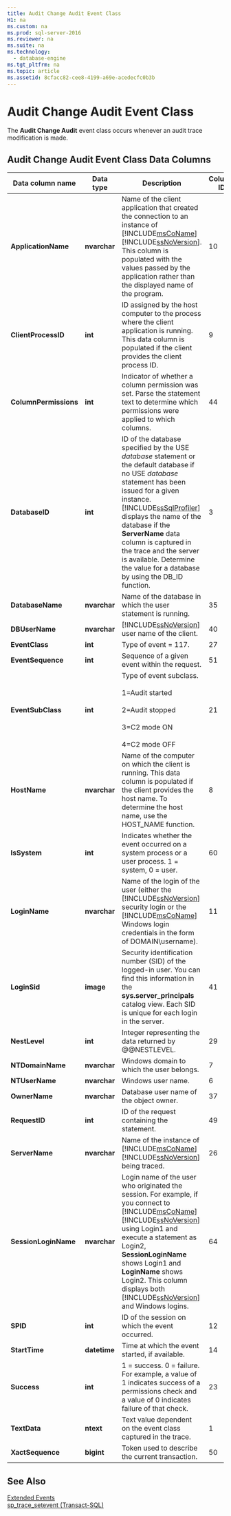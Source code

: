 ```yaml
---
title: Audit Change Audit Event Class
H1: na
ms.custom: na
ms.prod: sql-server-2016
ms.reviewer: na
ms.suite: na
ms.technology: 
  - database-engine
ms.tgt_pltfrm: na
ms.topic: article
ms.assetid: 8cfacc82-cee8-4199-a69e-acedecfc0b3b
---
```

# Audit Change Audit Event Class
  The **Audit Change Audit** event class occurs whenever an audit trace modification is made.  
  
## Audit Change Audit Event Class Data Columns  
  
|Data column name|Data type|Description|Column ID|Filterable|  
|----------------------|---------------|-----------------|---------------|----------------|  
|**ApplicationName**|**nvarchar**|Name of the client application that created the connection to an instance of [!INCLUDE[msCoName](../../Token/Other/msCoName_md.md)] [!INCLUDE[ssNoVersion](../../Token/Other/ssNoVersion_md.md)]. This column is populated with the values passed by the application rather than the displayed name of the program.|10|Yes|  
|**ClientProcessID**|**int**|ID assigned by the host computer to the process where the client application is running. This data column is populated if the client provides the client process ID.|9|Yes|  
|**ColumnPermissions**|**int**|Indicator of whether a column permission was set. Parse the statement text to determine which permissions were applied to which columns.|44|Yes|  
|**DatabaseID**|**int**|ID of the database specified by the USE *database* statement or the default database if no USE *database* statement has been issued for a given instance. [!INCLUDE[ssSqlProfiler](../../Token/Other/ssSqlProfiler_md.md)] displays the name of the database if the **ServerName** data column is captured in the trace and the server is available. Determine the value for a database by using the DB\_ID function.|3|Yes|  
|**DatabaseName**|**nvarchar**|Name of the database in which the user statement is running.|35|Yes|  
|**DBUserName**|**nvarchar**|[!INCLUDE[ssNoVersion](../../Token/Other/ssNoVersion_md.md)] user name of the client.|40|Yes|  
|**EventClass**|**int**|Type of event \= 117.|27|No|  
|**EventSequence**|**int**|Sequence of a given event within the request.|51|No|  
|**EventSubClass**|**int**|Type of event subclass.<br /><br /> 1\=Audit started<br /><br /> 2\=Audit stopped<br /><br /> 3\=C2 mode ON<br /><br /> 4\=C2 mode OFF|21|Yes|  
|**HostName**|**nvarchar**|Name of the computer on which the client is running. This data column is populated if the client provides the host name. To determine the host name, use the HOST\_NAME function.|8|Yes|  
|**IsSystem**|**int**|Indicates whether the event occurred on a system process or a user process. 1 \= system, 0 \= user.|60|Yes|  
|**LoginName**|**nvarchar**|Name of the login of the user \(either the [!INCLUDE[ssNoVersion](../../Token/Other/ssNoVersion_md.md)] security login or the [!INCLUDE[msCoName](../../Token/Other/msCoName_md.md)] Windows login credentials in the form of DOMAIN\\username\).|11|Yes|  
|**LoginSid**|**image**|Security identification number \(SID\) of the logged\-in user. You can find this information in the **sys.server\_principals** catalog view. Each SID is unique for each login in the server.|41|Yes|  
|**NestLevel**|**int**|Integer representing the data returned by @@NESTLEVEL.|29|Yes|  
|**NTDomainName**|**nvarchar**|Windows domain to which the user belongs.|7|Yes|  
|**NTUserName**|**nvarchar**|Windows user name.|6|Yes|  
|**OwnerName**|**nvarchar**|Database user name of the object owner.|37|Yes|  
|**RequestID**|**int**|ID of the request containing the statement.|49|Yes|  
|**ServerName**|**nvarchar**|Name of the instance of [!INCLUDE[msCoName](../../Token/Other/msCoName_md.md)] [!INCLUDE[ssNoVersion](../../Token/Other/ssNoVersion_md.md)] being traced.|26|No|  
|**SessionLoginName**|**nvarchar**|Login name of the user who originated the session. For example, if you connect to [!INCLUDE[msCoName](../../Token/Other/msCoName_md.md)] [!INCLUDE[ssNoVersion](../../Token/Other/ssNoVersion_md.md)] using Login1 and execute a statement as Login2, **SessionLoginName** shows Login1 and **LoginName** shows Login2. This column displays both [!INCLUDE[ssNoVersion](../../Token/Other/ssNoVersion_md.md)] and Windows logins.|64|Yes|  
|**SPID**|**int**|ID of the session on which the event occurred.|12|Yes|  
|**StartTime**|**datetime**|Time at which the event started, if available.|14|Yes|  
|**Success**|**int**|1 \= success. 0 \= failure. For example, a value of 1 indicates success of a permissions check and a value of 0 indicates failure of that check.|23|Yes|  
|**TextData**|**ntext**|Text value dependent on the event class captured in the trace.|1|Yes|  
|**XactSequence**|**bigint**|Token used to describe the current transaction.|50|Yes|  
  
## See Also  
 [Extended Events](../../Topics/TopicNameNotContainA/Extended-Events.md)   
 [sp_trace_setevent &#40;Transact-SQL&#41;](../Topic/sp_trace_setevent%20\(Transact-SQL\).md)  
  
  